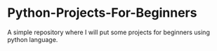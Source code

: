 # Python-Projects-For-Beginners
 
A simple repository where I will put some projects for beginners using python language.
